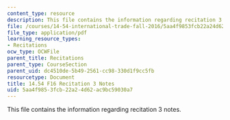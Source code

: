 ```yaml
---
content_type: resource
description: This file contains the information regarding recitation 3 notes.
file: /courses/14-54-international-trade-fall-2016/5aa4f9853fcb22a24d62ac9bc59030a7_MIT14_54F16_Recitation3.pdf
file_type: application/pdf
learning_resource_types:
- Recitations
ocw_type: OCWFile
parent_title: Recitations
parent_type: CourseSection
parent_uid: dc4510de-5b49-2561-cc98-330d1f9cc5fb
resourcetype: Document
title: 14.54 F16 Recitation 3 Notes
uid: 5aa4f985-3fcb-22a2-4d62-ac9bc59030a7
---
```

This file contains the information regarding recitation 3 notes.

